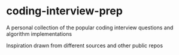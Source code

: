 # coding-interview-prep

A personal collection of the popular coding interview questions and algorithm implementations

Inspiration drawn from different sources and other public repos
